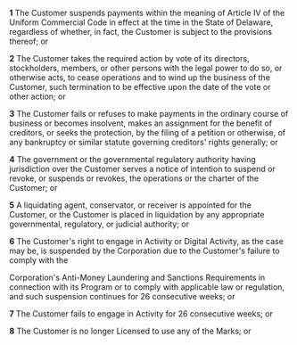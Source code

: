 **1** The Customer suspends payments within the meaning of Article IV of the Uniform Commercial Code in effect at the time in the State of Delaware, regardless of whether, in fact, the Customer is subject to the provisions thereof; or

**2** The Customer takes the required action by vote of its directors, stockholders, members, or other persons with the legal power to do so, or otherwise acts, to cease operations and to wind up the business of the Customer, such termination to be effective upon the date of the vote or other action; or

**3** The Customer fails or refuses to make payments in the ordinary course of business or becomes insolvent, makes an assignment for the benefit of creditors, or seeks the protection, by the filing of a petition or otherwise, of any bankruptcy or similar statute governing creditors' rights generally; or

**4** The government or the governmental regulatory authority having jurisdiction over the Customer serves a notice of intention to suspend or revoke, or suspends or revokes, the operations or the charter of the Customer; or

**5** A liquidating agent, conservator, or receiver is appointed for the Customer, or the Customer is placed in liquidation by any appropriate governmental, regulatory, or judicial authority; or

**6** The Customer's right to engage in Activity or Digital Activity, as the case may be, is suspended by the Corporation due to the Customer's failure to comply with the

Corporation's Anti-Money Laundering and Sanctions Requirements in connection with its Program or to comply with applicable law or regulation, and such suspension continues for 26 consecutive weeks; or

**7** The Customer fails to engage in Activity for 26 consecutive weeks; or

**8** The Customer is no longer Licensed to use any of the Marks; or